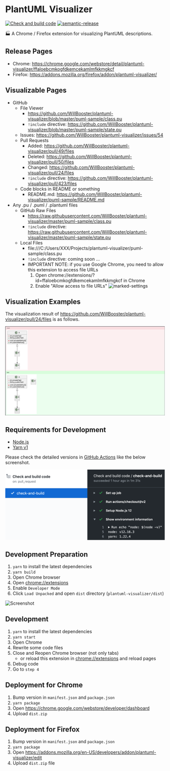 # PlantUML Visualizer

[![Check and build code](https://github.com/WillBooster/plantuml-visualizer/workflows/Check%20and%20build%20code/badge.svg)](https://github.com/WillBooster/plantuml-visualizer/actions?query=workflow%3A%22Check+and+build+code%22)
[![semantic-release](https://img.shields.io/badge/%20%20%F0%9F%93%A6%F0%9F%9A%80-semantic--release-e10079.svg)](https://github.com/semantic-release/semantic-release)

:factory: A Chrome / Firefox extension for visualizing PlantUML descriptions.

## Release Pages

- Chrome: https://chrome.google.com/webstore/detail/plantuml-visualizer/ffaloebcmkogfdkemcekamlmfkkmgkcf
- Firefox: https://addons.mozilla.org/firefox/addon/plantuml-visualizer/

## Visualizable Pages

- GitHub
  - File Viewer
    - https://github.com/WillBooster/plantuml-visualizer/blob/master/puml-sample/class.pu
    - `!include` directive: https://github.com/WillBooster/plantuml-visualizer/blob/master/puml-sample/state.pu
  - Issues: https://github.com/WillBooster/plantuml-visualizer/issues/54
  - Pull Requests
    - Added: https://github.com/WillBooster/plantuml-visualizer/pull/49/files
    - Deleted: https://github.com/WillBooster/plantuml-visualizer/pull/50/files
    - Changed: https://github.com/WillBooster/plantuml-visualizer/pull/24/files
    - `!include` directive: https://github.com/WillBooster/plantuml-visualizer/pull/423/files
  - Code blocks in README or something
    - README.md: https://github.com/WillBooster/plantuml-visualizer/puml-sample/README.md
- Any .pu / .puml / .plantuml files
  - GitHub Raw Files
    - https://raw.githubusercontent.com/WillBooster/plantuml-visualizer/master/puml-sample/class.pu
    - `!include` directive: https://raw.githubusercontent.com/WillBooster/plantuml-visualizer/master/puml-sample/state.pu
  - Local Files
    - file:///C:/Users/XXX/Projects/plantuml-visualizer/puml-sample/class.pu
    - `!include` directive: coming soon ...
    - IMPORTANT NOTE: if you use Google Chrome, you need to allow this extension to access file URLs
      1. Open chrome://extensions/?id=ffaloebcmkogfdkemcekamlmfkkmgkcf in Chrome
      2. Enable "Allow access to file URLs"
         ![marked-settings](https://user-images.githubusercontent.com/29433058/81283759-1af64f80-9098-11ea-94d5-0278173e94c7.png)

## Visualization Examples

The visualization result of https://github.com/WillBooster/plantuml-visualizer/pull/24/files is as follows.

![Example](example.png)

## Requirements for Development

- [Node.js](https://nodejs.org/)
- [Yarn v1](https://classic.yarnpkg.com/)

Please check the detailed versions in [GitHub Actions](https://github.com/WillBooster/plantuml-visualizer/actions?query=workflow%3A%22Check+and+build+code%22) like the below screenshot.

![GitHub Actions](github-actions.png)

## Development Preparation

1. `yarn` to install the latest dependencies
1. `yarn build`
1. Open Chrome browser
1. Open [chrome://extensions](chrome://extensions)
1. Enable `Developer Mode`
1. Click `Load Unpacked` and open `dist` directory (`plantuml-visualizer/dist`)

![Screenshot](screen.png)

## Development

1. `yarn` to install the latest dependencies
1. `yarn start`
1. Open Chrome
1. Rewrite some code files
1. Close and Reopen Chrome browser (not only tabs)
   - or reload this extension in [chrome://extensions](chrome://extensions) and reload pages
1. Debug code
1. Go to `step 4`

## Deployment for Chrome

1. Bump version in `manifest.json` and `package.json`
1. `yarn package`
1. Open https://chrome.google.com/webstore/developer/dashboard
1. Upload `dist.zip`

## Deployment for Firefox

1. Bump version in `manifest.json` and `package.json`
1. `yarn package`
1. Open https://addons.mozilla.org/en-US/developers/addon/plantuml-visualizer/edit
1. Upload `dist.zip` file
